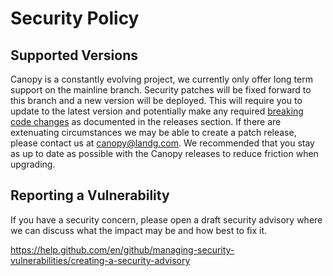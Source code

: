 # Security Policy

## Supported Versions

Canopy is a constantly evolving project, we currently only offer long term support on the mainline branch. Security patches will be fixed forward to this branch and a new version will be deployed. This will require you to update to the latest version and potentially make any required [breaking code changes](./BREAKING_CHANGES.md) as documented in the releases section. If there are extenuating circumstances we may be able to create a patch release, please contact us at canopy@landg.com. We recommended that you stay as up to date as possible with the Canopy releases to reduce friction when upgrading.

## Reporting a Vulnerability

If you have a security concern, please open a draft security advisory where we can discuss what the impact may be and how best to fix it.

https://help.github.com/en/github/managing-security-vulnerabilities/creating-a-security-advisory

